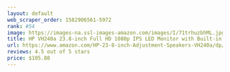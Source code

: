 ```yaml
---
layout: default 
﻿web_scraper_order: 1582906561-5972
rank: #54
image: https://images-na.ssl-images-amazon.com/images/I/71trhuzbhML.jpg
title: HP VH240a 23.8-inch Full HD 1080p IPS LED Monitor with Built-in Speakers and VESA…
url: https://www.amazon.com/HP-23-8-inch-Adjustment-Speakers-VH240a/dp/B072M34RQC/ref=zg_mw_electronics_54?_encoding=UTF8&psc=1&refRID=ZHM6Y8WS5P854PNNCX7R
reviews: 4.5 out of 5 stars
price: $105.88 
---
```

